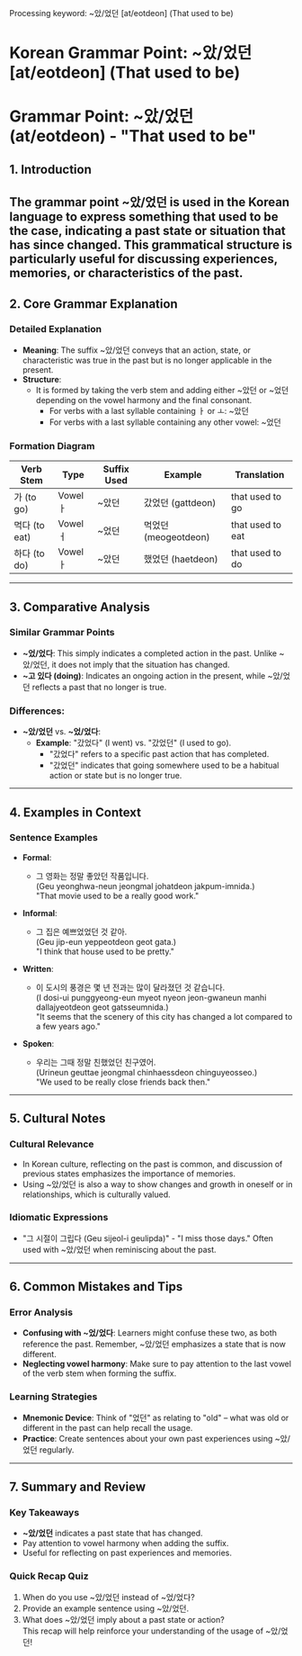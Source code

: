 Processing keyword: ~았/었던 [at/eotdeon] (That used to be)
# Korean Grammar Point: ~았/었던 [at/eotdeon] (That used to be)
# Grammar Point: ~았/었던 (at/eotdeon) - "That used to be"
## 1. Introduction
The grammar point ~았/었던 is used in the Korean language to express something that used to be the case, indicating a past state or situation that has since changed. This grammatical structure is particularly useful for discussing experiences, memories, or characteristics of the past.
---
## 2. Core Grammar Explanation
### Detailed Explanation
- **Meaning**: The suffix ~았/었던 conveys that an action, state, or characteristic was true in the past but is no longer applicable in the present.
- **Structure**: 
  - It is formed by taking the verb stem and adding either ~았던 or ~었던 depending on the vowel harmony and the final consonant.
    - For verbs with a last syllable containing ㅏ or ㅗ: ~았던
    - For verbs with a last syllable containing any other vowel: ~었던
### Formation Diagram
| Verb Stem  | Type       | Suffix Used    | Example                       | Translation               |
|------------|------------|----------------|-------------------------------|---------------------------|
| 가 (to go) | Vowel ㅏ  | ~았던          | 갔었던 (gattdeon)             | that used to go           |
| 먹다 (to eat)  | Vowel ㅓ  | ~었던          | 먹었던 (meogeotdeon)        | that used to eat          | 
| 하다 (to do) | Vowel ㅏ  | ~았던          | 했었던 (haetdeon)           | that used to do           |
---
## 3. Comparative Analysis
### Similar Grammar Points
- **~었/었다**: This simply indicates a completed action in the past. Unlike ~았/었던, it does not imply that the situation has changed.
- **~고 있다 (doing)**: Indicates an ongoing action in the present, while ~았/었던 reflects a past that no longer is true.
### Differences:
- **~았/었던** vs. **~었/었다**: 
  - **Example**: "갔었다" (I went) vs. "갔었던" (I used to go).
    - "갔었다" refers to a specific past action that has completed.
    - "갔었던" indicates that going somewhere used to be a habitual action or state but is no longer true.
---
## 4. Examples in Context
### Sentence Examples
- **Formal**: 
  - 그 영화는 정말 좋았던 작품입니다.  
  (Geu yeonghwa-neun jeongmal johatdeon jakpum-imnida.)  
  "That movie used to be a really good work."
  
- **Informal**: 
  - 그 집은 예쁘었었던 것 같아.  
  (Geu jip-eun yeppeotdeon geot gata.)  
  "I think that house used to be pretty."
- **Written**: 
  - 이 도시의 풍경은 몇 년 전과는 많이 달라졌던 것 같습니다.  
  (I dosi-ui punggyeong-eun myeot nyeon jeon-gwaneun manhi dallajyeotdeon geot gatsseumnida.)  
  "It seems that the scenery of this city has changed a lot compared to a few years ago."
- **Spoken**: 
  - 우리는 그때 정말 친했었던 친구였어.  
  (Urineun geuttae jeongmal chinhaessdeon chinguyeosseo.)  
  "We used to be really close friends back then."
---
## 5. Cultural Notes
### Cultural Relevance
- In Korean culture, reflecting on the past is common, and discussion of previous states emphasizes the importance of memories. 
- Using ~았/었던 is also a way to show changes and growth in oneself or in relationships, which is culturally valued.
### Idiomatic Expressions
- "그 시절이 그립다 (Geu sijeol-i geulipda)" - "I miss those days." Often used with ~았/었던 when reminiscing about the past.
---
## 6. Common Mistakes and Tips
### Error Analysis
- **Confusing with ~었/었다**: Learners might confuse these two, as both reference the past. Remember, ~았/었던 emphasizes a state that is now different.
- **Neglecting vowel harmony**: Make sure to pay attention to the last vowel of the verb stem when forming the suffix.
### Learning Strategies
- **Mnemonic Device**: Think of "었던" as relating to "old" – what was old or different in the past can help recall the usage.
- **Practice**: Create sentences about your own past experiences using ~았/었던 regularly.
---
## 7. Summary and Review
### Key Takeaways
- **~았/었던** indicates a past state that has changed.
- Pay attention to vowel harmony when adding the suffix.
- Useful for reflecting on past experiences and memories.
### Quick Recap Quiz
1. When do you use ~았/었던 instead of ~었/었다?  
2. Provide an example sentence using ~았/었던.  
3. What does ~았/었던 imply about a past state or action?  
This recap will help reinforce your understanding of the usage of ~았/었던!
